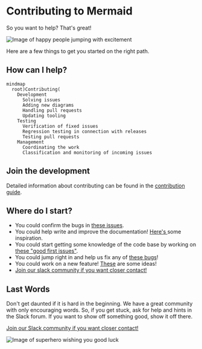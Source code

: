 # Contributing to Mermaid

So you want to help? That's great!

![Image of happy people jumping with excitement](https://media.giphy.com/media/BlVnrxJgTGsUw/giphy.gif)

Here are a few things to get you started on the right path.

## How can I help?

```mermaid-nocode
mindmap
  root)Contributing(
    Development
      Solving issues
      Adding new diagrams
      Handling pull requests
      Updating tooling
    Testing
      Verification of fixed issues
      Regression testing in connection with releases
      Testing pull requests
    Management
      Coordinating the work
      Classification and monitoring of incoming issues
```

## Join the development

Detailed information about contributing can be found in the [contribution guide](../contributing/contributing.md).

<!-- ## Help with testing -->
<!-- ## Manage tasks -->

## Where do I start?

- You could confirm the bugs in [these issues](https://github.com/knsv/mermaid/issues?utf8=%E2%9C%93&q=is%3Aissue+is%3Aopen+label%3A%22Type%3A+Bug+%2F+Error%22+label%3A%22Status%3A+Pending%22).
- You could help write and improve the documentation! [Here's ](https://github.com/knsv/mermaid/issues?utf8=%E2%9C%93&q=is%3Aissue+is%3Aopen+label%3A%22Help+wanted%21%22+label%3A%22Area%3A+Documentation%22)some inspiration.
- You could start getting some knowledge of the code base by working on [these "good first issues"](https://github.com/knsv/mermaid/issues?utf8=%E2%9C%93&q=is%3Aissue+is%3Aopen+label%3A%22Good+first+issue%21%22+).
- You could jump right in and help us fix any of [these bugs](https://github.com/knsv/mermaid/issues?utf8=%E2%9C%93&q=is%3Aissue+is%3Aopen+label%3A%22Type%3A+Bug+%2F+Error%22+label%3A%22Help+wanted%21%22+label%3A%22Area%3A+Development%22)!
- You could work on a new feature! [These](https://github.com/knsv/mermaid/issues?utf8=%E2%9C%93&q=is%3Aissue+is%3Aopen+label%3A%22Area%3A+Development%22+label%3A%22Help+wanted%21%22+label%3A%22Type%3A+Enhancement%22+label%3A%22Status%3A+Approved%22) are some ideas!
- [Join our slack community if you want closer contact!](https://join.slack.com/t/mermaid-talk/shared_invite/enQtNzc4NDIyNzk4OTAyLWVhYjQxOTI2OTg4YmE1ZmJkY2Y4MTU3ODliYmIwOTY3NDJlYjA0YjIyZTdkMDMyZTUwOGI0NjEzYmEwODcwOTE)

## Last Words

Don't get daunted if it is hard in the beginning. We have a great community with only encouraging words. So, if you get stuck, ask for help and hints in the Slack forum. If you want to show off something good, show it off there.

[Join our Slack community if you want closer contact!](https://join.slack.com/t/mermaid-talk/shared_invite/enQtNzc4NDIyNzk4OTAyLWVhYjQxOTI2OTg4YmE1ZmJkY2Y4MTU3ODliYmIwOTY3NDJlYjA0YjIyZTdkMDMyZTUwOGI0NjEzYmEwODcwOTE)

![Image of superhero wishing you good luck](https://media.giphy.com/media/l49JHz7kJvl6MCj3G/giphy.gif)
